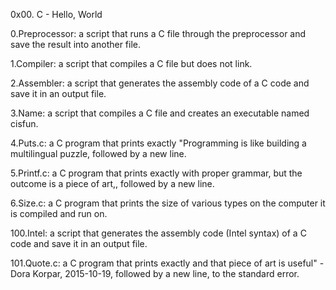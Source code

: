 0x00. C - Hello, World


0.Preprocessor: a script that runs a C file through the preprocessor and save the result into another file.

1.Compiler: a script that compiles a C file but does not link.

2.Assembler: a script that generates the assembly code of a C code and save it in an output file.

3.Name: a script that compiles a C file and creates an executable named cisfun.

4.Puts.c: a C program that prints exactly "Programming is like building a multilingual puzzle, followed by a new line.

5.Printf.c: a C program that prints exactly with proper grammar, but the outcome is a piece of art,, followed by a new line.

6.Size.c: a C program that prints the size of various types on the computer it is compiled and run on.

100.Intel: a script that generates the assembly code (Intel syntax) of a C code and save it in an output file.

101.Quote.c: a C program that prints exactly and that piece of art is useful" - Dora Korpar, 2015-10-19, followed by a new line, to the standard error.
